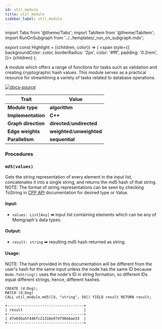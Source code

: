 ```yaml
---
id: util_module
title: util_module
sidebar_label: util_module
---
```


import Tabs from '@theme/Tabs';
import TabItem from '@theme/TabItem';
import RunOnSubgraph from '../../templates/_run_on_subgraph.mdx';

export const Highlight = ({children, color}) => (
<span
style={{
  backgroundColor: color,
  borderRadius: '2px',
  color: '#fff',
  padding: '0.2rem',
}}>
{children}
</span>
);

A module which offers a range of functions for tasks such as validation and creating cryptographic hash values. This module serves as a practical resource for streamlining a variety of tasks related to database operations.

[![docs-source](https://img.shields.io/badge/source-util_module-FB6E00?logo=github&style=for-the-badge)](https://github.com/memgraph/mage/tree/main/cpp/util_module)

| Trait               | Value                                                 |
| ------------------- | ----------------------------------------------------- |
| **Module type**     | <Highlight color="#FB6E00">**algorithm**</Highlight>  |
| **Implementation**  | <Highlight color="#FB6E00">**C++**</Highlight>        |
| **Graph direction** | <Highlight color="#FB6E00">**directed**</Highlight>/<Highlight color="#FB6E00">**undirected**</Highlight> |
| **Edge weights**    | <Highlight color="#FB6E00">**weighted**</Highlight>/<Highlight color="#FB6E00">**unweighted**</Highlight> |
| **Parallelism**     | <Highlight color="#FB6E00">**sequential**</Highlight> |

### Procedures


### `md5(values)`

Gets the string representation of every element in the input list, concatenates it into a single string, and returns the md5 hash of that string.
NOTE: The format of string representations can be seen by checking ToString in [CPP API](/memgraph/reference-guide/query-modules/api/cpp-api) documentation for desired type or Value.

#### Input:

- `values: List[Any]` ➡ input list containing elements which can be any of Memgraph's data types.

#### Output:

- `result: string` ➡ resulting md5 hash returned as string.

#### Usage:

NOTE: The hash provided in this documentation will be different from the user's hash for the same input unless the node has the same ID because `Node.ToString()` uses the node's ID in string formation, so different IDs equal different strings, hence, different hashes.

```cypher
CREATE (d:Dog);
MATCH (d:Dog)
CALL util_module.md5([d, "string", 50]) YIELD result RETURN result;
```

```plaintext
+-----------------------------------+
| result                            |
+-----------------------------------+
| 47e656a5f446fc21316e97df90e8ae33  |
+-----------------------------------+
```
